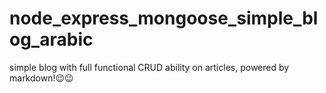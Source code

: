 # node_express_mongoose_simple_blog_arabic
simple blog with full functional CRUD ability on articles, powered by markdown!😉😉
